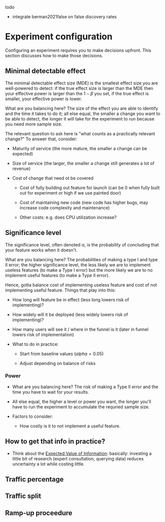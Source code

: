 
todo
- integrate berman2021false on false discovery rates

# Experiment configuration

Configuring an experiment requires you to make decisions upfront. This section discusses how to make those decisions.

## Minimal detectable effect

The minimal detectable effect size (MDE) is the smallest effect size you are well-powered to detect: if the true effect size is larger than the MDE then your effective power is larger than the $1-\beta$ you set, if the true effect is smaller, your effective power is lower.

What are you balancing here? The size of the effect you are able to identify and the time it takes to do it; all else equal, the smaller a change you want to be able to detect, the longer it will take for the experiment to run because you need more sample size.

The relevant question to ask here is "what counts as a practically relevant change?" To answer that, consider:

  - Maturity of service (the more mature, the smaller a change can be expected)

  - Size of service (the larger, the smaller a change still generates a lot of revenue)

  - Cost of change that need ot be covered

    - Cost of fully building out feature for launch (can be 0 when fully built out for experiment or high if we use painted door)

    - Cost of maintaining new code (new code has higher bugs, may increase code complexity and maintenance)

    - Other costs: e.g. does CPU utilization increase?


## Significance level

The significance level, often denoted $\alpha$, is the probability of concluding that your feature works when it doesn't. 

What are you balancing here? The probabilities of making a type I and type II error; the higher significance level, the less likely we are to implement useless features (to make a Type I error) but the more likely we are to no implement useful features (to make a Type II error).

Hence, gotta balance cost of implementing useless feature and cost of not implementing useful feature. Things that play into this:

  - How long will feature be in effect (less long lowers risk of implementing)?

  - How widely will it be deployed (less widely lowers risk of implementing)?

  - How many users will see it / where in the funnel is it (later in funnel lowers risk of implementation)

- What to do in practice:

    - Start from baseline values ($alpha = 0.05$)

    - Adjust depending on balance of risks

### Power

- What are you balancing here? The risk of making a Type II error and the time you have to wait for your results.

- All else equal, the higher a level or power you want, the longer you'll have to run the experiment to accumulate the requried sample size.

- Factors to consider:

  - How costly is it to not implement a useful feature.



## How to get that info in practice?

- Think about the [Expected Value of Information](https://www.linkedin.com/pulse/concept-evi-expected-value-information-ronny-kohavi/): basically: investing a little bit of research (expert consultation, querying data) reduces uncertainty a lot while costing little.





## Traffic percentage

## Traffic split

## Ramp-up proceedure